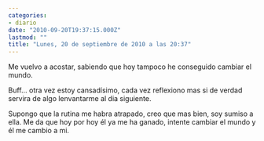 ```yaml
---
categories:
- diario
date: "2010-09-20T19:37:15.000Z"
lastmod: ""
title: "Lunes, 20 de septiembre de 2010 a las 20:37"
---
```


Me vuelvo a acostar, sabiendo que hoy tampoco he conseguido cambiar el mundo.

Buff... otra vez estoy cansadí­simo, cada vez reflexiono mas si de verdad servira de algo lenvantarme al dia siguiente.

Supongo que la rutina me habra atrapado, creo que mas bien, soy sumiso a ella.
Me da que hoy por hoy él ya me ha ganado, intente cambiar el mundo y él me cambio a mi.